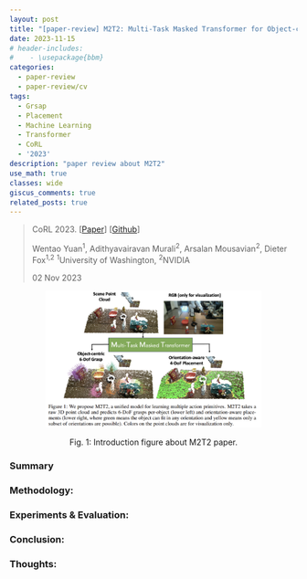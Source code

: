 ```yaml
---
layout: post
title: "[paper-review] M2T2: Multi-Task Masked Transformer for Object-centric Pick and Place"
date: 2023-11-15
# header-includes:
#    - \usepackage{bbm}
categories:
  - paper-review
  - paper-review/cv
tags:
  - Grsap
  - Placement
  - Machine Learning
  - Transformer
  - CoRL
  - '2023'
description: "paper review about M2T2"
use_math: true
classes: wide
giscus_comments: true
related_posts: true
---
```

> CoRL 2023. [[Paper](https://arxiv.org/abs/2311.00926)] [[Github](https://github.com/NVlabs/M2T2)]
>
> Wentao Yuan<sup>1</sup>, Adithyavairavan Murali<sup>2</sup>, Arsalan Mousavian<sup>2</sup>, Dieter Fox<sup>1,2</sup>
> <sup>1</sup>University of Washington, <sup>2</sup>NVIDIA
> 
> 02 Nov 2023

<div align="center">
  <img src="/assets/img/m2t2/overview.png" width="75%">
  <p>Fig. 1: Introduction figure about M2T2 paper.</p>
</div>


### Summary



### Methodology:


### Experiments & Evaluation:


### Conclusion: 

### Thoughts:

